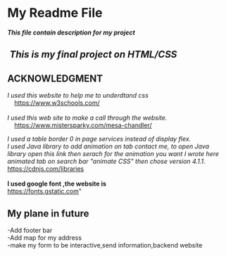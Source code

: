 My Readme File<br>
===========
***This file contain description for my project***

 ___This is my final project on HTML/CSS___<br>
-----------
ACKNOWLEDGMENT
----------
_I used this website to help me to underdtand css_<br>
    https://www.w3schools.com/<br><br>
_I used this web site to make a call through the website._<br>
    https://www.mistersparky.com/mesa-chandler/


_I used a table border 0 in page services instead of display flex._<br>
_I used Java library to add animation on tab contact me, to open Java library open this link then serach for the animation you want I wrote here animated tab on search bar "animate CSS" then chose version 4.1.1._<br>
https://cdnjs.com/libraries<br><br>
__I used google font ,the website is__<br>
https://fonts.gstatic.com"

My plane in future<br>
-----------
-Add footer bar<br>
-Add map for my address<br>
-make my form to be interactive,send information,backend website<br>